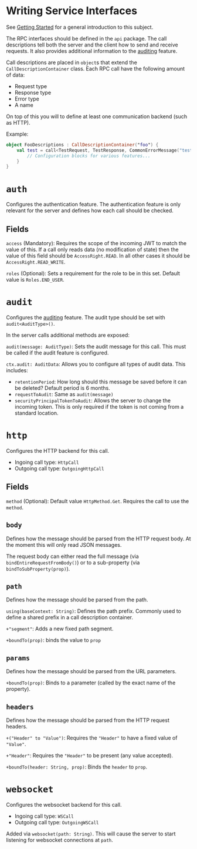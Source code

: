 # Writing Service Interfaces

See [Getting Started](./getting_started.md) for a general introduction to this
subject.

The RPC interfaces should be defined in the `api` package. The call descriptions
tell both the server and the client how to send and receive requests. It also
provides additional information to the [auditing](./auditing.md) feature.

Call descriptions are placed in `object`s that extend the
`CallDescriptionContainer` class. Each RPC call have the following amount of
data:

- Request type
- Response type
- Error type
- A name

On top of this you will to define at least one communication backend (such as
HTTP).

Example:

```kotlin
object FooDescriptions : CallDescriptionContainer("foo") {
    val test = call<TestRequest, TestResponse, CommonErrorMessage("test")> {
        // Configuration blocks for various features...
    }
}
```

# `auth`

Configures the authentication feature. The authentication feature is only
relevant for the server and defines how each call should be checked.

## Fields

`access` (Mandatory): Requires the scope of the incoming JWT to match the
value of this. If a call only reads data (no modification of state) then the
value of this field should be `AccessRight.READ`. In all other cases it should
be `AccessRight.READ_WRITE`.

`roles` (Optional): Sets a requirement for the role to be in this set. Default
value is `Roles.END_USER`.

# `audit`

Configures the [auditing](./auditing.md) feature. The audit type should be set
with `audit<AuditType>()`.

In the server calls additional methods are exposed:

`audit(message: AuditType)`: Sets the audit message for this call. This must be
called if the audit feature is configured.

`ctx.audit: AuditData`: Allows you to configure all types of audit data. This
includes:

- `retentionPeriod`: How long should this message be saved before it can be
  deleted? Default period is 6 months.
- `requestToAudit`: Same as `audit(message)`
- `securityPrincipalTokenToAudit`: Allows the server to change the incoming
  token. This is only required if the token is not coming from a standard
  location.

# `http`

Configures the HTTP backend for this call.

- Ingoing call type: `HttpCall`
- Outgoing call type: `OutgoingHttpCall`

## Fields

`method` (Optional): Default value `HttpMethod.Get`. Requires the call to use
the `method`.

## `body`

Defines how the message should be parsed from the HTTP request body. At the
moment this will only read JSON messages.

The request body can either read the full message (via
`bindEntireRequestFromBody()`) or to a sub-property (via
`bindToSubProperty(prop)`).

## `path`

Defines how the message should be parsed from the path.

`using(baseContext: String)`: Defines the path prefix. Commonly used to define
a shared prefix in a call description container.

`+"segment"`: Adds a new fixed path segment.

`+boundTo(prop)`: binds the value to `prop`

## `params`

Defines how the message should be parsed from the URL parameters.

`+boundTo(prop)`: Binds to a parameter (called by the exact name of the
property).

## `headers`

Defines how the message should be parsed from the HTTP request headers.

`+("Header" to "Value")`: Requires the `"Header"` to have a fixed value of
`"Value"`.

`+"Header"`: Requires the `"Header"` to be present (any value accepted).

`+boundTo(header: String, prop)`: Binds the `header` to `prop`.

# `websocket`

Configures the websocket backend for this call.

- Ingoing call type: `WSCall`
- Outgoing call type: `OutgoingWSCall`

Added via `websocket(path: String)`. This will cause the server to start
listening for websocket connections at `path`.